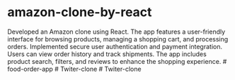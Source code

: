 # amazon-clone-by-react
Developed an Amazon clone using React. The app features a user-friendly interface for browsing products, managing a shopping cart, and processing orders. Implemented secure user authentication and payment integration. Users can view order history and track shipments. The app includes product search, filters, and reviews to enhance the shopping experience.
#   f o o d - o r d e r - a p p  
 #   T w i t e r - c l o n e  
 #   T w i t e r - c l o n e  
 